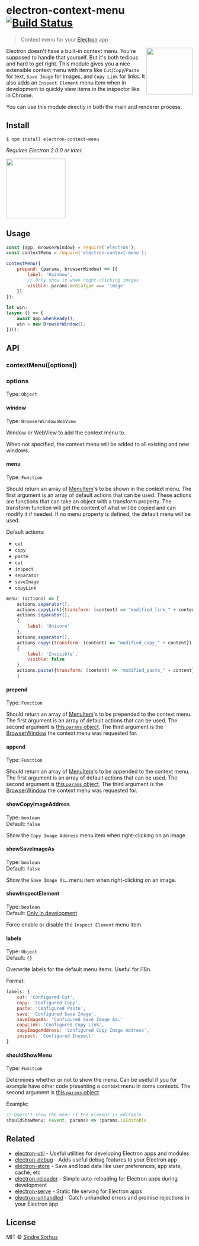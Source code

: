 # electron-context-menu [![Build Status](https://travis-ci.org/sindresorhus/electron-context-menu.svg?branch=master)](https://travis-ci.org/sindresorhus/electron-context-menu)

> Context menu for your [Electron](https://electronjs.org) app

<img src="screenshot.png" width="125" align="right">

Electron doesn't have a built-in context menu. You're supposed to handle that yourself. But it's both tedious and hard to get right. This module gives you a nice extensible context menu with items like `Cut`/`Copy`/`Paste` for text, `Save Image` for images, and `Copy Link` for links. It also adds an `Inspect Element` menu item when in development to quickly view items in the inspector like in Chrome.

You can use this module directly in both the main and renderer process.


## Install

```
$ npm install electron-context-menu
```

*Requires Electron 2.0.0 or later.*

<a href="https://www.patreon.com/sindresorhus">
	<img src="https://c5.patreon.com/external/logo/become_a_patron_button@2x.png" width="160">
</a>


## Usage

```js
const {app, BrowserWindow} = require('electron');
const contextMenu = require('electron-context-menu');

contextMenu({
	prepend: (params, browserWindow) => [{
		label: 'Rainbow',
		// Only show it when right-clicking images
		visible: params.mediaType === 'image'
	}]
});

let win;
(async () => {
	await app.whenReady();
	win = new BrowserWindow();
})();
```


## API

### contextMenu([options])

### options

Type: `Object`

#### window

Type: `BrowserWindow` `WebView`<br>

Window or WebView to add the context menu to.

When not specified, the context menu will be added to all existing and new windows.

#### menu
Type: `Function`

Should return an array of [MenuItem](http://electron.atom.io/docs/api/menu-item/)'s to be shown in the context menu. The first argument is an array of default actions that can be used. These actions are functions that can take an object with a transform property. The transform function will get the content of what will be copied and can modify it if needed. If no menu property is defined, the default menu will be used.

Default actions:
- `cut`
- `copy`
- `paste`
- `cut`
- `inspect`
- `separator`
- `saveImage`
- `copyLink`

```js
menu: (actions) => [
	actions.separator(),
	actions.copyLink({transform: (content) => "modified_link_" + content}),
	actions.separator(),
	{
		label: 'Unicorn'
	},
	actions.separator(),
	actions.copy({transform: (content) => "modified_copy_" + content}),
	{
		label: 'Invisible',
		visible: false
	},
	actions.paste({transform: (content) => "modified_paste_" + content})
	]
```

#### prepend

Type: `Function`

Should return an array of [MenuItem](https://electronjs.org/docs/api/menu-item/)'s to be prepended to the context menu. The first argument is an array of default actions that can be used. The second argument is [this `params` object](https://electronjs.org/docs/api/web-contents/#event-context-menu). The third argument is the [BrowserWindow](https://electronjs.org/docs/api/browser-window/) the context menu was requested for.

#### append

Type: `Function`

Should return an array of [MenuItem](https://electronjs.org/docs/api/menu-item/)'s to be appended to the context menu. The first argument is an array of default actions that can be used. The second argument is [this `params` object](https://electronjs.org/docs/api/web-contents/#event-context-menu). The third argument is the [BrowserWindow](https://electronjs.org/docs/api/browser-window/) the context menu was requested for.

#### showCopyImageAddress

Type: `boolean`<br>
Default: `false`

Show the `Copy Image Address` menu item when right-clicking on an image.

#### showSaveImageAs

Type: `boolean`<br>
Default: `false`

Show the `Save Image As…` menu item when right-clicking on an image.

#### showInspectElement

Type: `boolean`<br>
Default: [Only in development](https://github.com/sindresorhus/electron-is-dev)

Force enable or disable the `Inspect Element` menu item.

#### labels

Type: `Object`<br>
Default: `{}`

Overwrite labels for the default menu items. Useful for i18n.

Format:

```js
labels: {
	cut: 'Configured Cut',
	copy: 'Configured Copy',
	paste: 'Configured Paste',
	save: 'Configured Save Image',
	saveImageAs: 'Configured Save Image As…'
	copyLink: 'Configured Copy Link',
	copyImageAddress: 'Configured Copy Image Address',
	inspect: 'Configured Inspect'
}
```

#### shouldShowMenu

Type: `Function`

Determines whether or not to show the menu. Can be useful if you for example have other code presenting a context menu in some contexts. The second argument is [this `params` object](https://electronjs.org/docs/api/web-contents#event-context-menu).

Example:

```js
// Doesn't show the menu if the element is editable
shouldShowMenu: (event, params) => !params.isEditable
```

## Related

- [electron-util](https://github.com/sindresorhus/electron-util) - Useful utilities for developing Electron apps and modules
- [electron-debug](https://github.com/sindresorhus/electron-debug) - Adds useful debug features to your Electron app
- [electron-store](https://github.com/sindresorhus/electron-store) - Save and load data like user preferences, app state, cache, etc
- [electron-reloader](https://github.com/sindresorhus/electron-reloader) - Simple auto-reloading for Electron apps during development
- [electron-serve](https://github.com/sindresorhus/electron-serve) - Static file serving for Electron apps
- [electron-unhandled](https://github.com/sindresorhus/electron-unhandled) - Catch unhandled errors and promise rejections in your Electron app


## License

MIT © [Sindre Sorhus](https://sindresorhus.com)
